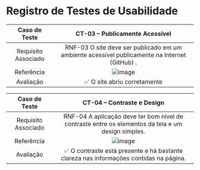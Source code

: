 # Registro de Testes de Usabilidade

| **Caso de Teste** 	| **CT-03 – Publicamente Acessível**	|
|:---:	|:---:	|
|Requisito Associado | RNF-03 O site deve ser publicado em um ambiente acessível publicamente na Internet (GitHub) . |
| Referência | ![image](https://user-images.githubusercontent.com/70116762/236708261-a06d94b6-490a-4c2c-9737-a9100daff10b.png) |
| Avaliação | ✅ O site abriu corretamente |


| **Caso de Teste** 	| **CT-04 – Contraste e Design**	|
|:---:	|:---:	|
|Requisito Associado | RNF-04 A aplicação deve ter bom nível de contraste entre os elementos da tela e um design simples.  |
| Referência 	| ![image](https://user-images.githubusercontent.com/70116762/236708026-b8927dc8-a8ce-4730-a1c2-c72d0baaead6.png) |
| Avaliação | ✅ O contraste está presente e há bastante clareza nas informações contidas na página. |
